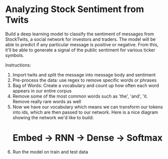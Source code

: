 # Analyzing Stock Sentiment from Twits
Build a deep learning model to classify the sentiment of messages from StockTwits, a social network for investors and traders. The model will be able to predict if any particular message is positive or negative. From this, it'll be able to generate a signal of the public sentiment for various ticker symbols.

Instructions:
1) Import twits and split the message into message body and sentiment 
2) Pre-process the data: use regex to remove specific words or phrases
3) Bag of Words: Create a vocabulary and count up how often each word appears in our entire corpus
4) Remove some of the most common words such as 'the', 'and', 'it. Remove really rare words as well 
5) Now we have our vocabulary which means we can transform our tokens into ids, which are then passed to our network. 
   Here is a nice diagram showing the network we'd like to build:
    # Embed -> RNN -> Dense -> Softmax
6) Run the model on train and test data 
